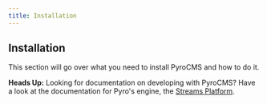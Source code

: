 ```yaml
---
title: Installation  
---
```


## Installation

This section will go over what you need to install PyroCMS and how to do it.

<div class="alert alert-danger">
  <strong>Heads Up:</strong> Looking for documentation on developing with PyroCMS? Have a look at the documentation for
  Pyro's engine, the <a href="https://pyrocms.com/documentation/streams-platform/1.5/">Streams Platform</a>.
</div>
